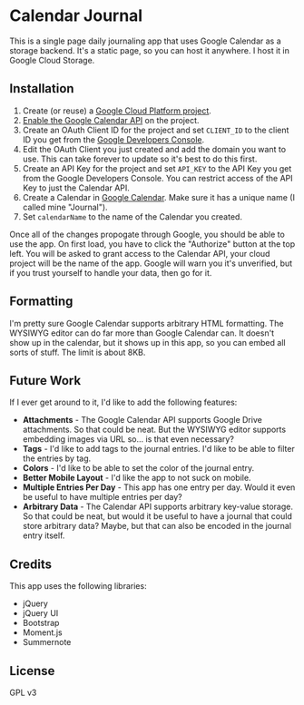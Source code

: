 # Calendar Journal

This is a single page daily journaling app that uses Google Calendar as a storage backend. It's a static page, so you can host it anywhere. I host it in Google Cloud Storage.

## Installation

1. Create (or reuse) a [Google Cloud Platform project](https://developers.google.com/workspace/guides/create-project).
1. [Enable the Google Calendar API](https://console.cloud.google.com/apis/library/calendar-json.googleapis.com) on the project.
1. Create an OAuth Client ID for the project and set `CLIENT_ID` to the client ID you get from the [Google Developers Console](https://console.cloud.google.com/apis/credentials).
1. Edit the OAuth Client you just created and add the domain you want to use. This can take forever to update so it's best to do this first.
1. Create an API Key for the project and set `API_KEY` to the API Key you get from the Google Developers Console. You can restrict access of the API Key to just the Calendar API.
1. Create a Calendar in [Google Calendar](https://calendar.google.com). Make sure it has a unique name (I called mine "Journal").
1. Set `calendarName` to the name of the Calendar you created.

Once all of the changes propogate through Google, you should be able to use the app. On first load, you have to click the "Authorize" button at the top left. You will be asked to grant access to the Calendar API, your cloud project will be the name of the app. Google will warn you it's unverified, but if you trust yourself to handle your data, then go for it.

## Formatting

I'm pretty sure Google Calendar supports arbitrary HTML formatting. The WYSIWYG editor can do far more than Google Calendar can. It doesn't show up in the calendar, but it shows up in this app, so you can embed all sorts of stuff. The limit is about 8KB.

## Future Work

If I ever get around to it, I'd like to add the following features:

* **Attachments** - The Google Calendar API supports Google Drive attachments. So that could be neat. But the WYSIWYG editor supports embedding images via URL so... is that even necessary?
* **Tags** - I'd like to add tags to the journal entries. I'd like to be able to filter the entries by tag.
* **Colors** - I'd like to be able to set the color of the journal entry.
* **Better Mobile Layout** - I'd like the app to not suck on mobile.
* **Multiple Entries Per Day** - This app has one entry per day. Would it even be useful to have multiple entries per day?
* **Arbitrary Data** - The Calendar API supports arbitrary key-value storage. So that could be neat, but would it be useful to have a journal that could store arbitrary data? Maybe, but that can also be encoded in the journal entry itself.

## Credits

This app uses the following libraries:
 * jQuery
 * jQuery UI
 * Bootstrap
 * Moment.js
 * Summernote

## License
GPL v3